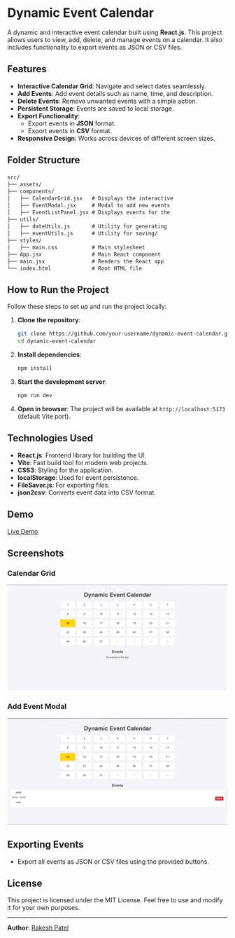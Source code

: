 # Dynamic Event Calendar

A dynamic and interactive event calendar built using **React.js**. This project allows users to view, add, delete, and manage events on a calendar. It also includes functionality to export events as JSON or CSV files.

## Features

- **Interactive Calendar Grid**: Navigate and select dates seamlessly.
- **Add Events**: Add event details such as name, time, and description.
- **Delete Events**: Remove unwanted events with a simple action.
- **Persistent Storage**: Events are saved to local storage.
- **Export Functionality**:
  - Export events in **JSON** format.
  - Export events in **CSV** format.
- **Responsive Design**: Works across devices of different screen sizes.

## Folder Structure

```plaintext
src/
├── assets/
├── components/
│   ├── CalendarGrid.jsx   # Displays the interactive 
│   ├── EventModal.jsx     # Modal to add new events
│   ├── EventListPanel.jsx # Displays events for the 
├── utils/
│   ├── dateUtils.js       # Utility for generating 
│   ├── eventUtils.js      # Utility for saving/
├── styles/
│   ├── main.css           # Main stylesheet
├── App.jsx                # Main React component
├── main.jsx               # Renders the React app
└── index.html             # Root HTML file
```

## How to Run the Project

Follow these steps to set up and run the project locally:

1. **Clone the repository**:
   ```bash
   git clone https://github.com/your-username/dynamic-event-calendar.git
   cd dynamic-event-calendar
   ```

2. **Install dependencies**:
   ```bash
   npm install
   ```

3. **Start the development server**:
   ```bash
   npm run dev
   ```

4. **Open in browser**:
   The project will be available at `http://localhost:5173` (default Vite port).

## Technologies Used

- **React.js**: Frontend library for building the UI.
- **Vite**: Fast build tool for modern web projects.
- **CSS3**: Styling for the application.
- **localStorage**: Used for event persistence.
- **FileSaver.js**: For exporting files.
- **json2csv**: Converts event data into CSV format.

## Demo

[Live Demo](https://dynamic-calendar-rakesh-patel57.netlify.app/)

## Screenshots

### Calendar Grid
![Calendar Grid](./src/assets/calendarGrid.png)

### Add Event Modal
![Add Event Modal](./src/assets/eventModal.png)

## Exporting Events
- Export all events as JSON or CSV files using the provided buttons.

## License

This project is licensed under the MIT License. Feel free to use and modify it for your own purposes.

---

**Author**: [Rakesh Patel](https://github.com/RAKESH-PATEL57)
